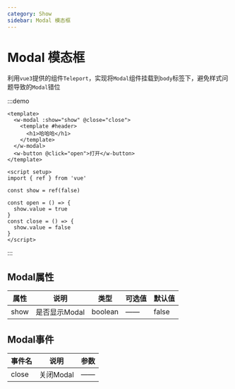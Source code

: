 ```yaml
---
category: Show
sidebar: Modal 模态框
---
```


# Modal 模态框

利用`vue3`提供的组件`Teleport`，实现将`Modal`组件挂载到`body`标签下，避免样式问题导致的`Modal`错位

:::demo
```vue
<template>
  <w-modal :show="show" @close="close">
    <template #header>
      <h1>哈哈哈</h1>
    </template>
  </w-modal>
  <w-button @click="open">打开</w-button>
</template>

<script setup>
import { ref } from 'vue'

const show = ref(false)

const open = () => {
  show.value = true
}
const close = () => {
  show.value = false
}
</script>
```
:::

## Modal属性

|属性|说明|类型|可选值|默认值|
|----|----|-----|-----|--------|
|show|是否显示Modal|boolean|——|false|

## Modal事件

|事件名|说明|参数|
|-----|----|---|
|close|关闭Modal|——|
